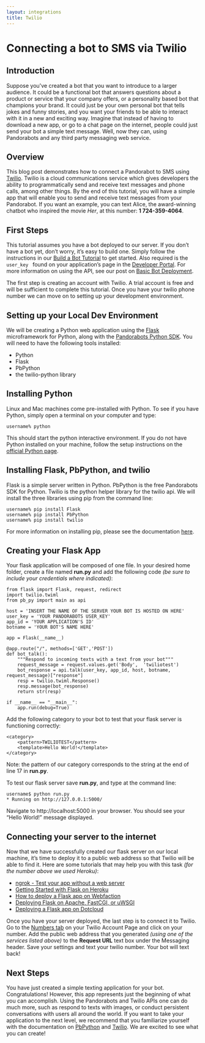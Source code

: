 ```yaml
---
layout: integrations
title: Twilio
---
```


# Connecting a bot to SMS via Twilio

## Introduction

Suppose you've created a bot that you want to introduce to a larger audience. It could be a functional bot that answers questions about a product or service that your company offers, or a personality based bot that champions your brand. It could just be your own personal bot that tells jokes and funny stories, and you want your friends to be able to interact with it in a new and exciting way. Imagine that instead of having to download a new app, or go to a chat page on the internet, people could just send your bot a simple text message. Well, now they can, using Pandorabots and any third party messaging web service.

## Overview
This blog post demonstrates how to connect a Pandorabot to SMS using [Twilio](https://www.twilio.com/). Twilio is a cloud communications service which gives developers the ability to programmatically send and receive text messages and phone calls, among other things. By the end of this tutorial, you will have a simple app that will enable you to send and receive text messages from your Pandorabot. If you want an example, you can text Alice, the award-winning chatbot who inspired the movie *Her*, at this number: **1 724-359-4064**.

## First Steps

This tutorial assumes you have a bot deployed to our server. If you don’t have a bot yet, don’t worry, it’s easy to build one. Simply follow the instructions in our [Build a Bot Tutorial](https://playground.pandorabots.com/en/tutorial/) to get started. Also required is the `user_key ` found on your application’s page in the [Developer Portal](https://developer.pandorabots.com/). For more information on using the API, see our post on [Basic Bot Deployment](http://blog.pandorabots.com/basic-bot-deployment/).

The first step is creating an account with Twilio. A trial account is free and will be sufficient to complete this tutorial. Once you have your twilio phone number we can move on to setting up your development environment.

## Setting up your Local Dev Environment

We will be creating a Python web application using the [Flask](http://flask.pocoo.org/) microframework for Python, along with the [Pandorabots Python SDK](https://github.com/pandorabots/pb-python). You will need to have the following tools installed:

* Python
* Flask
* PbPython
* the twilio-python library

## Installing Python

Linux and Mac machines come pre-installed with Python. To see if you have Python, simply open a terminal on your computer and type:

    username% python

This should start the python interactive environment. If you do not have Python installed on your machine, follow the setup instructions on the [official Python page](https://docs.python.org/2/using/index.html).

## Installing Flask, PbPython, and twilio

Flask is a simple server written in Python. PbPython is the free Pandorabots SDK for Python. Twilio is the python helper library for the twilio api. We will install the three libraries using pip from the command line:

    username% pip install Flask
    username% pip install PbPython
    username% pip install twilio

For more information on installing pip, please see the documentation [here](https://pip.pypa.io/en/latest/installing.html).

## Creating your Flask App

Your flask application will be composed of one file. In your desired home folder, create a file named **run.py** and add the following code *(be sure to include your credentials where indicated)*:

    from flask import Flask, request, redirect
    import twilio.twiml
    from pb_py import main as api

    host = 'INSERT THE NAME OF THE SERVER YOUR BOT IS HOSTED ON HERE'
    user_key = 'YOUR PANDORABOTS USER_KEY'
    app_id = 'YOUR APPLICATION'S ID'
    botname = 'YOUR BOT'S NAME HERE'

    app = Flask(__name__)

    @app.route("/", methods=['GET','POST'])
    def bot_talk():
        """Respond to incoming texts with a text from your bot"""
        request_message = request.values.get('Body',  'twiliotest')
        bot_response = api.talk(user_key, app_id, host, botname, request_message)["response"]
        resp = twilio.twiml.Response()
        resp.message(bot_response)
        return str(resp)

    if __name__ == "__main__":
        app.run(debug=True)

Add the following category to your bot to test that your flask server is functioning correctly:

    <category>
	    <pattern>TWILIOTEST</pattern>
	    <template>Hello World!</template>
    </category>

Note: the pattern of our category corresponds to the string at the end of line 17 in **run.py**.

To test our flask server save **run.py**, and type at the command line:

    username$ python run.py
    * Running on http://127.0.0.1:5000/

Navigate to http://localhost:5000 in your browser. You should see your “Hello World!” message displayed.

## Connecting your server to the internet

Now that we have successfully created our flask server on our local machine, it’s time to deploy it to a public web address so that Twilio will be able to find it. Here are some tutorials that may help you with this task *(for the number above we used Heroku)*:

* [ngrok - Test your app without a web server](https://ngrok.com/)
* [Getting Started with Flask on Heroku](http://devcenter.heroku.com/articles/python)
* [How to deploy a Flask app on Webfaction](http://flask.pocoo.org/snippets/65/)
* [Deploying Flask on Apache, FastCGI, or uWSGI](http://flask.pocoo.org/docs/deploying/)
* [Deploying a Flask app on Dotcloud](http://flask.pocoo.org/snippets/48/)

Once you have your server deployed, the last step is to connect it to Twilio. Go to the [Numbers tab](https://www.twilio.com/user/account/phone-numbers/incoming) on your Twilio Account Page and click on your number. Add the public web address that you generated *(using one of the services listed above)* to the **Request URL** text box under the Messaging header. Save your settings and text your twilio number. Your bot will text back!

## Next Steps

You have just created a simple texting application for your bot. Congratulations! However, this app represents just the beginning of what you can accomplish. Using the Pandorabots and Twilio APIs one can do much more, such as respond to texts with images, or conduct persistent conversations with users all around the world. If you want to take your application to the next level, we recommend that you familiarize yourself with the documentation on [PbPython](https://github.com/pandorabots/pb-python) and [Twilio](https://www.twilio.com/docs). We are excited to see what you can create!

